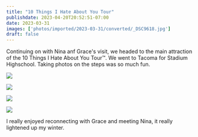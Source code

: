 ```yaml
---
title: "10 Things I Hate About You Tour"
publishdate: 2023-04-20T20:52:51-07:00
date: 2023-03-31
images: ['photos/imported/2023-03-31/converted/_DSC9618.jpg']
draft: false
---
```


Continuing on with Nina anf Grace's visit, we headed to the main attraction of the 10 Things I Hate About You Tour&trade;.  We went to Tacoma for Stadium Highschool.  Taking photos on the steps was so much fun.

![](../photos/imported/2023-03-31/converted/_DSC9618.jpg)

![](../photos/imported/2023-03-31/converted/_DSC9623.jpg)

![](../photos/imported/2023-03-31/converted/_DSC9627.jpg)

![](../photos/imported/2023-03-31/converted/_DSC9628.jpg)

I really enjoyed reconnecting with Grace and meeting Nina, it really lightened up my winter.